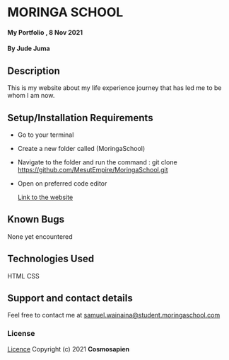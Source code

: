 # MORINGA SCHOOL

#### My Portfolio , 8 Nov 2021

#### By **Jude Juma**

## Description

This is my website about my life experience journey that has led me to be whom I am now.

## Setup/Installation Requirements

- Go to your terminal
- Create a new folder called (MoringaSchool)
- Navigate to the folder and run the command : git clone https://github.com/MesutEmpire/MoringaSchool.git
- Open on preferred code editor

  [Link to the website](https://mesutempire.github.io/MoringaSchool/)

## Known Bugs

None yet encountered

## Technologies Used

HTML
CSS

## Support and contact details

Feel free to contact me at samuel.wainaina@student.moringaschool.com

### License

[Licence](https://choosealicense.com/licenses/mit/)
Copyright (c) 2021 **Cosmosapien**
